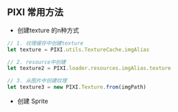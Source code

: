 ## PIXI 常用方法 

- 创建texture 的n种方式

```javascript
// 1. 纹理缓存中创建texture
let texture = PIXI.utils.TextureCache.imgAlias

// 2. resource中创建
let texture2 = PIXI.loader.resources.imgAlias.texture

// 3. 从图片中创建纹理
let texture3 = new PIXI.Texture.from(imgPath)


```

- 创建 Sprite

